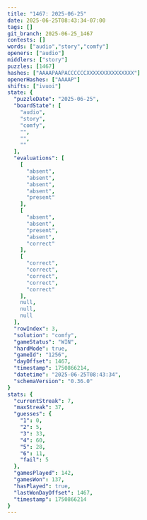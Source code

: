 ```yaml
---
title: "1467: 2025-06-25"
date: 2025-06-25T08:43:34-07:00
tags: []
git_branch: 2025-06-25_1467
contests: []
words: ["audio","story","comfy"]
openers: ["audio"]
middlers: ["story"]
puzzles: [1467]
hashes: ["AAAAPAAPACCCCCCXXXXXXXXXXXXXXX"]
openerHashes: ["AAAAP"]
shifts: ["ivuoi"]
state: {
  "puzzleDate": "2025-06-25",
  "boardState": [
    "audio",
    "story",
    "comfy",
    "",
    "",
    ""
  ],
  "evaluations": [
    [
      "absent",
      "absent",
      "absent",
      "absent",
      "present"
    ],
    [
      "absent",
      "absent",
      "present",
      "absent",
      "correct"
    ],
    [
      "correct",
      "correct",
      "correct",
      "correct",
      "correct"
    ],
    null,
    null,
    null
  ],
  "rowIndex": 3,
  "solution": "comfy",
  "gameStatus": "WIN",
  "hardMode": true,
  "gameId": "1256",
  "dayOffset": 1467,
  "timestamp": 1750866214,
  "datetime": "2025-06-25T08:43:34",
  "schemaVersion": "0.36.0"
}
stats: {
  "currentStreak": 7,
  "maxStreak": 37,
  "guesses": {
    "1": 0,
    "2": 5,
    "3": 33,
    "4": 60,
    "5": 28,
    "6": 11,
    "fail": 5
  },
  "gamesPlayed": 142,
  "gamesWon": 137,
  "hasPlayed": true,
  "lastWonDayOffset": 1467,
  "timestamp": 1750866214
}
---
```

<!-- more -->
